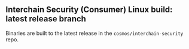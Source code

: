## Interchain Security (Consumer) Linux build: latest release branch

Binaries are built to the latest release in the `cosmos/interchain-security` repo.

